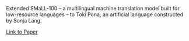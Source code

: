 Extended SMaLL-100 – a multilingual machine translation model built for low-resource languages – to Toki Pona, an artificial language constructed by Sonja Lang.

[Link to Paper](https://github.com/ilnavani/tokipona/blob/main/Paper.pdf)

